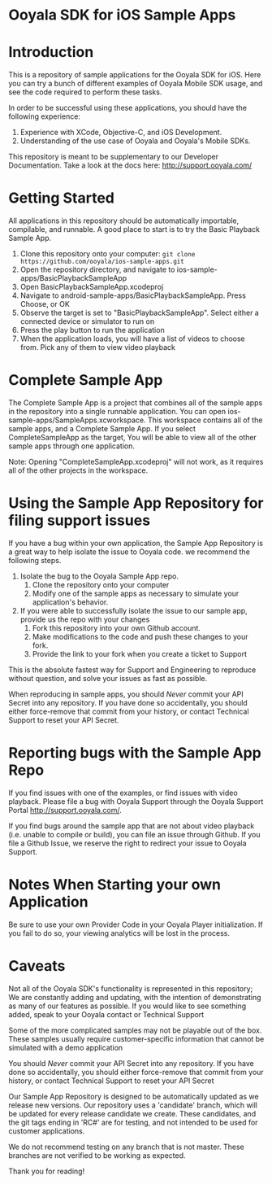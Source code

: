 Ooyala SDK for iOS Sample Apps
==================================

# Introduction

This is a repository of sample applications for the Ooyala SDK for iOS. Here you can try a bunch of different examples of Ooyala Mobile SDK usage, and see the code required to perform these tasks.  

In order to be successful using these applications, you should have the following experience:

1. Experience with XCode, Objective-C, and iOS Development.
2. Understanding of the use case of Ooyala and Ooyala's Mobile SDKs. 

This repository is meant to be supplementary to our Developer Documentation.  Take a look at the docs here: http://support.ooyala.com/

# Getting Started

All applications in this repository should be automatically importable, compilable, and runnable.  A good place to start is to try the Basic Playback Sample App.

1. Clone this repository onto your computer: `git clone https://github.com/ooyala/ios-sample-apps.git`
1. Open the repository directory, and navigate to ios-sample-apps/BasicPlaybackSampleApp
1. Open BasicPlaybackSampleApp.xcodeproj
1. Navigate to android-sample-apps/BasicPlaybackSampleApp. Press Choose, or OK
1. Observe the target is set to "BasicPlaybackSampleApp". Select either a connected device or simulator to run on
1. Press the play button to run the application
1. When the application loads, you will have a list of videos to choose from.  Pick any of them to view video playback

# Complete Sample App

The Complete Sample App is a project that combines all of the sample apps in the repository into a single runnable application.  You can open ios-sample-apps/SampleApps.xcworkspace.  This workspace contains all of the sample apps, and a Complete Sample App.  If you select CompleteSampleApp as the target, You will be able to view all of the other sample apps through one application.

Note: Opening "CompleteSampleApp.xcodeproj" will not work, as it requires all of the other projects in the workspace.  


# Using the Sample App Repository for filing support issues

If you have a bug within your own application, the Sample App Repository is a great way to help isolate the issue to Ooyala code. we recommend the following steps.

1. Isolate the bug to the Ooyala Sample App repo.
    1. Clone the repository onto your computer
    1. Modify one of the sample apps as necessary to simulate your application's behavior.
1. If you were able to successfully isolate the issue to our sample app, provide us the repo with your changes
    1. Fork this repository into your own Github account.
    1. Make modifications to the code and push these changes to your fork.
    1. Provide the link to your fork when you create a ticket to Support

This is the absolute fastest way for Support and Engineering to reproduce without question, and solve your issues as fast as possible.
  
When reproducing in sample apps, you should *Never* commit your API Secret into any repository.  If you have done so accidentally, you should either force-remove that commit from your history, or contact Technical Support to reset your API Secret.

# Reporting bugs with the Sample App Repo

If you find issues with one of the examples, or find issues with video playback.  Please file a bug with Ooyala Support through the Ooyala Support Portal http://support.ooyala.com/.

If you find bugs around the sample app that are not about video playback (i.e. unable to compile or build), you can file an issue through Github. If you file a Github Issue, we reserve the right to redirect your issue to Ooyala Support.

# Notes When Starting your own Application

Be sure to use your own Provider Code in your Ooyala Player initialization.  If you fail to do so, your viewing analytics will be lost in the process. 

# Caveats

Not all of the Ooyala SDK's functionality is represented in this repository; We are constantly adding and updating, with the intention of demonstrating as many of our features as possible.  If you would like to see something added, speak to your Ooyala contact or Technical Support 

Some of the more complicated samples may not be playable out of the box. These samples usually require customer-specific information that cannot be simulated with a demo application

You should *Never* commit your API Secret into any repository.  If you have done so accidentally, you should either force-remove that commit from your history, or contact Technical Support to reset your API Secret

Our Sample App Repository is designed to be automatically updated as we release new versions.  Our repository uses a 'candidate' branch, which will be updated for every release candidate we create.  These candidates, and the git tags ending in 'RC#' are for testing, and not intended to be used for customer applications.  

We do not recommend testing on any branch that is not master. These branches are not verified to be working as expected.  

Thank you for reading!
